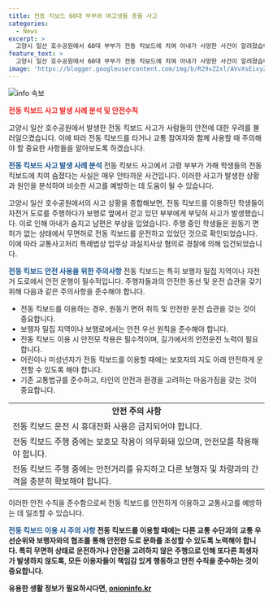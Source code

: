 ```yaml
---
title: 전동 킥보드 60대 부부와 여고생들 충돌 사고
categories:
  - News
excerpt: >
  고양시 일산 호수공원에서 60대 부부가 전동 킥보드에 치여 아내가 사망한 사건이 알려졌습니다. 부상을 입은 남편은 치료 중이며, 가해 학생 2명은 업무상과실치사상 혐의로 조사 중입니다. 학생들은 무면허 상태로 전동 킥보드를 주행하다가 사고를 일으켰으며, 도로 주행 여부에 따라 추가 혐의가 발생할 수 있습니다. 사회적 관심이 집중되는 이 사건은 무면허 주행과 공원 내 도로 사용 문제로 화두가 되고 있습니다.
feature_text: >
  고양시 일산 호수공원에서 60대 부부가 전동 킥보드에 치여 아내가 사망한 사건이 알려졌습니다. 부상을 입은 남편은 치료 중이며, 가해 학생 2명은 업무상과실치사상 혐의로 조사 중입니다. 학생들은 무면허 상태로 전동 킥보드를 주행하다가 사고를 일으켰으며, 도로 주행 여부에 따라 추가 혐의가 발생할 수 있습니다. 사회적 관심이 집중되는 이 사건은 무면허 주행과 공원 내 도로 사용 문제로 화두가 되고 있습니다.
image: 'https://blogger.googleusercontent.com/img/b/R29vZ2xl/AVvXsEixyZcFfHzMRdzZMjFBmAUKJYCLCGyLL1o632UiGVXcaFdKo_bkvkuCioo0uUKlGfBVcT3P84aROyZIXSBEx3Aw5nCQ3pTgDom1WDC4m8eifvWiAmWEEVb4x6G_l8C0QH225ldMjyaFvpxGEBGNO37VmDTDMHGhJPq73UglMfDca1-0aw/s1600/blogspot.png'
---
```


<p><img src="https://blogger.googleusercontent.com/img/b/R29vZ2xl/AVvXsEixyZcFfHzMRdzZMjFBmAUKJYCLCGyLL1o632UiGVXcaFdKo_bkvkuCioo0uUKlGfBVcT3P84aROyZIXSBEx3Aw5nCQ3pTgDom1WDC4m8eifvWiAmWEEVb4x6G_l8C0QH225ldMjyaFvpxGEBGNO37VmDTDMHGhJPq73UglMfDca1-0aw/s1600/blogspot.png" alt="info 속보" /></p>

<p><b><span style="color: #ee2323;">전동 킥보드 사고 발생 사례 분석 및 안전수칙</span></b></p>

<p data-ke-size="size16">고양시 일산 호수공원에서 발생한 전동 킥보드 사고가 사람들의 안전에 대한 우려를 불러일으켰습니다. 이에 따라 전동 킥보드를 타거나 교통 참여자와 함께 사용할 때 주의해야 할 중요한 사항들을 알아보도록 하겠습니다.</p>

<p><b><span style="color: #1a5490;">전동 킥보드 사고 발생 사례 분석</span></b>
전동 킥보드 사고에서 고령 부부가 가해 학생들의 전동 킥보드에 치여 숨졌다는 사실은 매우 안타까운 사건입니다. 이러한 사고가 발생한 상황과 원인을 분석하여 비슷한 사고를 예방하는 데 도움이 될 수 있습니다.</p>

<p>고양시 일산 호수공원에서의 사고 상황을 종합해보면, 전동 킥보드를 이용하던 학생들이 자전거 도로를 주행하다가 보행로 옆에서 걷고 있던 부부에게 부딪혀 사고가 발생했습니다. 이로 인해 아내가 숨지고 남편은 부상을 입었습니다. 주행 중인 학생들은 원동기 면허가 없는 상태에서 무면허로 전동 킥보드를 운전하고 있었던 것으로 확인되었습니다. 이에 따라 교통사고처리 특례법상 업무상 과실치사상 혐의로 경찰에 의해 입건되었습니다.</p>

<p><b><span style="color: #1a5490;">전동 킥보드 안전 사용을 위한 주의사항</span></b>
전동 킥보드는 특히 보행자 밀집 지역이나 자전거 도로에서 안전 운행이 필수적입니다. 주행자들과의 안전한 동선 및 운전 습관을 갖기 위해 다음과 같은 주의사항을 준수해야 합니다.</p>

<ul>
  <li>전동 킥보드를 이용하는 경우, 원동기 면허 취득 및 안전한 운전 습관을 갖는 것이 중요합니다.</li>
  <li>보행자 밀집 지역이나 보행로에서는 안전 우선 원칙을 준수해야 합니다.</li>
  <li>전동 킥보드 이용 시 안전모 착용은 필수적이며, 길가에서의 안전운전 노력이 필요합니다.</li>
  <li>어린이나 미성년자가 전동 킥보드를 이용할 때에는 보호자의 지도 아래 안전하게 운전할 수 있도록 해야 합니다.</li>
  <li>기존 교통법규를 준수하고, 타인의 안전과 환경을 고려하는 마음가짐을 갖는 것이 중요합니다.</li>
</ul>

<table>
  <tr>
    <td style="text-align: center; height: 17px;"><b>안전 주의 사항</b></td>
  </tr>
  <tr>
    <td style="text-align: left; height: 17px;">전동 킥보드 운전 시 휴대전화 사용은 금지되어야 합니다.</td>
  </tr>
  <tr>
    <td style="text-align: left; height: 17px;">전동 킥보드 주행 중에는 보호모 착용이 의무화돼 있으며, 안전모를 착용해야 합니다.</td>
  </tr>
  <tr>
    <td style="text-align: left; height: 17px;">전동 킥보드 주행 중에는 안전거리를 유지하고 다른 보행자 및 차량과의 간격을 충분히 확보해야 합니다.</td>
  </tr>
</table>

<p>이러한 안전 수칙을 준수함으로써 전동 킥보드를 안전하게 이용하고 교통사고를 예방하는 데 일조할 수 있습니다.</p>

<p><b><span style="color: #1a5490;">전동 킥보드 이용 시 주의 사항</span><b>
전동 킥보드를 이용할 때에는 다른 교통 수단과의 교통 우선순위와 보행자와의 협조를 통해 안전한 도로 문화를 조성할 수 있도록 노력해야 합니다. 특히 무면허 상태로 운전하거나 안전을 고려하지 않은 주행으로 인해 또다른 희생자가 발생하지 않도록, 모든 이용자들이 책임감 있게 행동하고 안전 수칙을 준수하는 것이 중요합니다.</p>
유용한 생활 정보가 필요하시다면, <a href="https://onioninfo.kr" rel="dofollow">onioninfo.kr</a>


